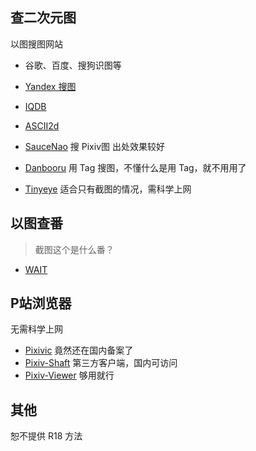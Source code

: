 ## 查二次元图
以图搜图网站
- 谷歌、百度、搜狗识图等
- [Yandex 搜图](https://yandex.com/images/)
- [IQDB](http://iqdb.org)
- [ASCII2d](http://www.ascii2d.net)
- [SauceNao](https://saucenao.com) 搜 Pixiv图 出处效果较好

- [Danbooru](http://danbooru.me) 用 Tag 搜图，不懂什么是用 Tag，就不用用了
- [Tinyeye](http://www.tineye.com) 适合只有截图的情况，需科学上网

## 以图查番
> 截图这个是什么番？
- [WAIT](https://trace.moe)

## P站浏览器
无需科学上网  
- [Pixivic](https://pixivic.com/) 竟然还在国内备案了
- [Pixiv-Shaft](https://github.com/CeuiLiSA/Pixiv-Shaft/releases) 第三方客户端，国内可访问
- [Pixiv-Viewer](https://lab.getloli.com/pixiv-viewer/) 够用就行

## 其他
恕不提供 R18 方法
